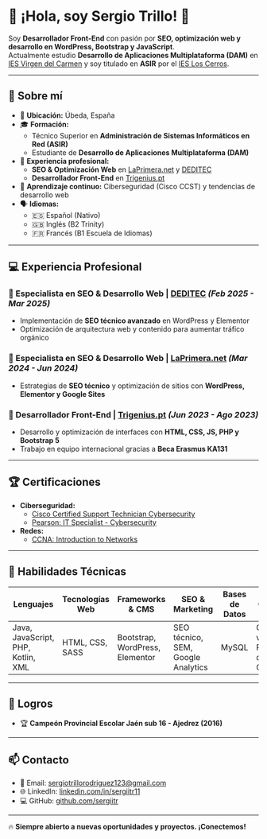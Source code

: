 # 🚀 ¡Hola, soy Sergio Trillo! 👋

Soy **Desarrollador Front-End** con pasión por **SEO, optimización web y desarrollo en WordPress, Bootstrap y JavaScript**.  
Actualmente estudio **Desarrollo de Aplicaciones Multiplataforma (DAM)** en [IES Virgen del Carmen](https://www.iesvirgendelcarmen.com/) y soy titulado en **ASIR** por el [IES Los Cerros](https://loscerros.org/).

---

## 🎯 Sobre mí

- 📍 **Ubicación:** Úbeda, España  
- 🎓 **Formación:**  
  - Técnico Superior en **Administración de Sistemas Informáticos en Red (ASIR)**  
  - Estudiante de **Desarrollo de Aplicaciones Multiplataforma (DAM)**  
- 💼 **Experiencia profesional:**  
  - **SEO & Optimización Web** en [LaPrimera.net](https://laprimera.net/) y [DEDITEC](https://deditec.es/)  
  - **Desarrollador Front-End** en [Trigenius.pt](https://www.trigenius.pt/)  
- 🚀 **Aprendizaje continuo:** Ciberseguridad (Cisco CCST) y tendencias de desarrollo web  
- 🗣 **Idiomas:**  
  - 🇪🇸 Español (Nativo)  
  - 🇬🇧 Inglés (B2 Trinity)  
  - 🇫🇷 Francés (B1 Escuela de Idiomas)  

---

## 💻 Experiencia Profesional

### 📌 Especialista en SEO & Desarrollo Web | [DEDITEC](https://deditec.es/) *(Feb 2025 - Mar 2025)*
- Implementación de **SEO técnico avanzado** en WordPress y Elementor  
- Optimización de arquitectura web y contenido para aumentar tráfico orgánico  

### 📌 Especialista en SEO & Desarrollo Web | [LaPrimera.net](https://laprimera.net/) *(Mar 2024 - Jun 2024)*
- Estrategias de **SEO técnico** y optimización de sitios con **WordPress, Elementor y Google Sites**  

### 📌 Desarrollador Front-End | [Trigenius.pt](https://www.trigenius.pt/) *(Jun 2023 - Ago 2023)*
- Desarrollo y optimización de interfaces con **HTML, CSS, JS, PHP y Bootstrap 5**  
- Trabajo en equipo internacional gracias a **Beca Erasmus KA131**  

---

## 🏆 Certificaciones

- **Ciberseguridad:**  
  - [Cisco Certified Support Technician Cybersecurity](https://www.certiport.com/portal/Pages/PrintTranscriptInfo.aspx?action=Cert&id=515&cvid=G/TnimhjPJvs+KpOXscAew==)  
  - [Pearson: IT Specialist - Cybersecurity](https://www.credly.com/badges/5305dd55-9527-4832-8106-5a5a2b301bdc)  
- **Redes:**  
  - [CCNA: Introduction to Networks](https://www.credly.com/badges/effc68f1-e9f6-49b6-9509-5de2178fd580/linked_in_profile)  

---

## 🔧 Habilidades Técnicas

| Lenguajes | Tecnologías Web | Frameworks & CMS | SEO & Marketing | Bases de Datos | Ciberseguridad | Control de Versiones |
|-----------|----------------|-----------------|----------------|----------------|----------------|-------------------|
| Java, JavaScript, PHP, Kotlin, XML | HTML, CSS, SASS | Bootstrap, WordPress, Elementor | SEO técnico, SEM, Google Analytics | MySQL | Gestión de vulnerabilidades, Protección contra ataques, CCST | Git |


---

## 🏅 Logros

- 🏆 **Campeón Provincial Escolar Jaén sub 16 - Ajedrez (2016)**  

---

## 📫 Contacto

- 📧 Email: [sergiotrillorodriguez123@gmail.com](mailto:sergiotrillorodriguez123@gmail.com)  
- 🌐 LinkedIn: [linkedin.com/in/sergiitr11](https://www.linkedin.com/in/sergiitr11)  
- 💻 GitHub: [github.com/sergiitr](https://github.com/sergiitr)  

---

🔥 **Siempre abierto a nuevas oportunidades y proyectos. ¡Conectemos!**
